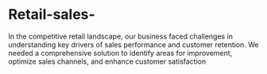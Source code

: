 # Retail-sales-
In the competitive retail landscape, our business faced challenges in understanding key drivers of sales performance and customer retention. We needed a comprehensive solution to identify areas for improvement, optimize sales channels, and enhance customer satisfaction
